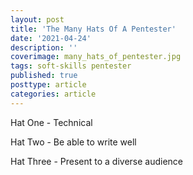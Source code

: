 ```yaml
---
layout: post
title: 'The Many Hats Of A Pentester'
date: '2021-04-24'
description: ''
coverimage: many_hats_of_pentester.jpg
tags: soft-skills pentester
published: true
posttype: article
categories: article
---
```

Hat One - Technical

Hat Two - Be able to write well

Hat Three - Present to a diverse audience